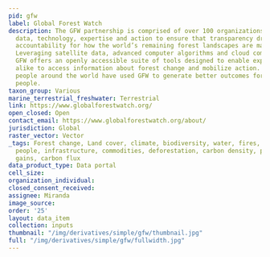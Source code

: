 ```yaml
---
pid: gfw
label: Global Forest Watch
description: The GFW partnership is comprised of over 100 organizations who contribute
  data, technology, expertise and action to ensure that transparency drives greater
  accountability for how the world’s remaining forest landscapes are managed and used.
  Leveraging satellite data, advanced computer algorithms and cloud computing power,
  GFW offers an openly accessible suite of tools designed to enable experts and non-experts
  alike to access information about forest change and mobilize action. Over four million
  people around the world have used GFW to generate better outcomes for forests and
  people.
taxon_group: Various
marine_terrestrial_freshwater: Terrestrial
link: https://www.globalforestwatch.org/
open_closed: Open
contact_email: https://www.globalforestwatch.org/about/
jurisdiction: Global
raster_vector: Vector
_tags: Forest change, Land cover, climate, biodiversity, water, fires, conservation,
  people, infrastructure, commodities, deforestation, carbon density, potential carbon
  gains, carbon flux
data_product_type: Data portal
cell_size: 
organization_individual: 
closed_consent_received: 
assignee: Miranda
image_source: 
order: '25'
layout: data_item
collection: inputs
thumbnail: "/img/derivatives/simple/gfw/thumbnail.jpg"
full: "/img/derivatives/simple/gfw/fullwidth.jpg"
---
```

